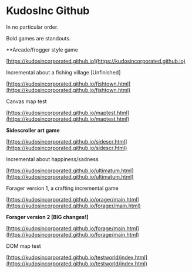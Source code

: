 # KudosInc Github

In no particular order.

Bold games are standouts.

**Arcade/frogger style game

[https://kudosincorporated.github.io](https://kudosincorporated.github.io)

Incremental about a fishing village [Unfinished]

[https://kudosincorporated.github.io/fishtown.html](https://kudosincorporated.github.io/fishtown.html)

Canvas map test

[https://kudosincorporated.github.io/maptest.html](https://kudosincorporated.github.io/maptest.html)

**Sidescroller art game**

[https://kudosincorporated.github.io/sidescr.html](https://kudosincorporated.github.io/sidescr.html)

Incremental about happiness/sadness

[https://kudosincorporated.github.io/ultimatum.html](https://kudosincorporated.github.io/ultimatum.html)

Forager version 1, a crafting incremental game

[https://kudosincorporated.github.io/orager/main.html](https://kudosincorporated.github.io/forager/main.html)

**Forager version 2 [BIG changes!]**

[https://kudosincorporated.github.io/forage/main.html](https://kudosincorporated.github.io/forage/main.html)

DOM map test

[https://kudosincorporated.github.io/testworld/index.html](https://kudosincorporated.github.io/testworld/index.html)
